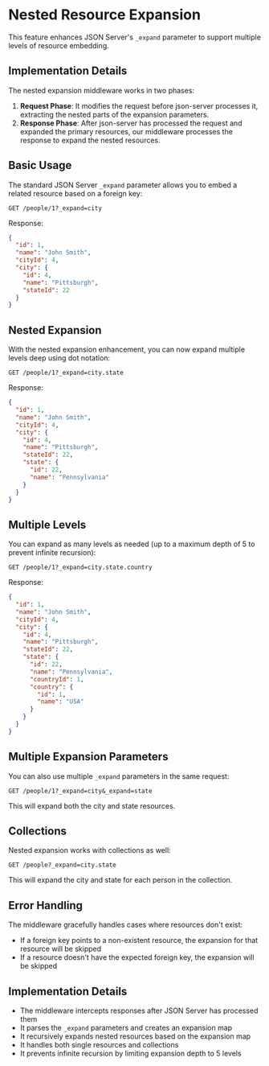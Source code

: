 # Nested Resource Expansion

This feature enhances JSON Server's `_expand` parameter to support multiple levels of resource embedding.

## Implementation Details

The nested expansion middleware works in two phases:
1. **Request Phase**: It modifies the request before json-server processes it, extracting the nested parts of the expansion parameters.
2. **Response Phase**: After json-server has processed the request and expanded the primary resources, our middleware processes the response to expand the nested resources.

## Basic Usage

The standard JSON Server `_expand` parameter allows you to embed a related resource based on a foreign key:

```
GET /people/1?_expand=city
```

Response:
```json
{
  "id": 1,
  "name": "John Smith",
  "cityId": 4,
  "city": {
    "id": 4,
    "name": "Pittsburgh",
    "stateId": 22
  }
}
```

## Nested Expansion

With the nested expansion enhancement, you can now expand multiple levels deep using dot notation:

```
GET /people/1?_expand=city.state
```

Response:
```json
{
  "id": 1,
  "name": "John Smith",
  "cityId": 4,
  "city": {
    "id": 4,
    "name": "Pittsburgh",
    "stateId": 22,
    "state": {
      "id": 22,
      "name": "Pennsylvania"
    }
  }
}
```

## Multiple Levels

You can expand as many levels as needed (up to a maximum depth of 5 to prevent infinite recursion):

```
GET /people/1?_expand=city.state.country
```

Response:
```json
{
  "id": 1,
  "name": "John Smith",
  "cityId": 4,
  "city": {
    "id": 4,
    "name": "Pittsburgh",
    "stateId": 22,
    "state": {
      "id": 22,
      "name": "Pennsylvania",
      "countryId": 1,
      "country": {
        "id": 1,
        "name": "USA"
      }
    }
  }
}
```

## Multiple Expansion Parameters

You can also use multiple `_expand` parameters in the same request:

```
GET /people/1?_expand=city&_expand=state
```

This will expand both the city and state resources.

## Collections

Nested expansion works with collections as well:

```
GET /people?_expand=city.state
```

This will expand the city and state for each person in the collection.

## Error Handling

The middleware gracefully handles cases where resources don't exist:

- If a foreign key points to a non-existent resource, the expansion for that resource will be skipped
- If a resource doesn't have the expected foreign key, the expansion will be skipped

## Implementation Details

- The middleware intercepts responses after JSON Server has processed them
- It parses the `_expand` parameters and creates an expansion map
- It recursively expands nested resources based on the expansion map
- It handles both single resources and collections
- It prevents infinite recursion by limiting expansion depth to 5 levels